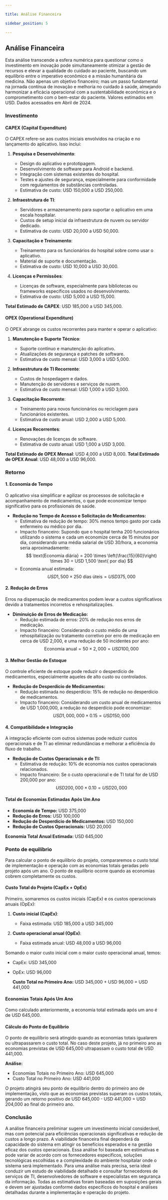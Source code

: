 ```yaml
---

title: Análise Financeira

sidebar_position: 5

---
```


## Análise Financeira

Esta análise transcende a esfera numérica para questionar como o investimento em inovação pode simultaneamente otimizar a gestão de recursos e elevar a qualidade do cuidado ao paciente, buscando um equilíbrio entre o imperativo econômico e a missão humanitária da medicina. Não apenas um objetivo financeiro; mas um passo fundamental na jornada contínua de inovação e melhoria no cuidado à saúde, almejando harmonizar a eficácia operacional com a sustentabilidade econômica e o comprometimento com o bem-estar do paciente.
Valores estimados em USD. Dados acessados em Abril de 2024.

### Investimento

#### CAPEX (Capital Expenditure)

O CAPEX refere-se aos custos iniciais envolvidos na criação e no lançamento do aplicativo. Isso inclui:

1. **Pesquisa e Desenvolvimento**:
   - Design do aplicativo e prototipagem.
   - Desenvolvimento de software para Android e backend.
   - Integração com sistemas existentes do hospital.
   - Testes e ajustes de segurança, especialmente para conformidade com regulamentos de substâncias controladas.
   - Estimativa de custo: USD 150,000 a USD 250,000.

2. **Infraestrutura de TI**:
   - Servidores e armazenamento para suportar o aplicativo em uma escala hospitalar.
   - Custos de setup inicial da infraestrutura de nuvem ou servidor dedicado.
   - Estimativa de custo: USD 20,000 a USD 50,000.

3. **Capacitação e Treinamento**:
   - Treinamento para os funcionários do hospital sobre como usar o aplicativo.
   - Material de suporte e documentação.
   - Estimativa de custo: USD 10,000 a USD 30,000.

4. **Licenças e Permissões**:
   - Licenças de software, especialmente para bibliotecas ou frameworks específicos usados no desenvolvimento.
   - Estimativa de custo: USD 5,000 a USD 15,000.

**Total Estimado de CAPEX**: USD 185,000 a USD 345,000.

#### OPEX (Operational Expenditure)

O OPEX abrange os custos recorrentes para manter e operar o aplicativo:

1. **Manutenção e Suporte Técnico**:
   - Suporte contínuo e manutenção do aplicativo.
   - Atualizações de segurança e patches de software.
   - Estimativa de custo mensal: USD 3,000 a USD 5,000.

2. **Infraestrutura de TI Recorrente**:
   - Custos de hospedagem e dados.
   - Manutenção de servidores e serviços de nuvem.
   - Estimativa de custo mensal: USD 1,000 a USD 3,000.

3. **Capacitação Recorrente**:
   - Treinamento para novos funcionários ou reciclagem para funcionários existentes.
   - Estimativa de custo anual: USD 2,000 a USD 5,000.

4. **Licenças Recorrentes**:
   - Renovações de licenças de software.
   - Estimativa de custo anual: USD 1,000 a USD 3,000.

**Total Estimado de OPEX Mensal**: USD 4,000 a USD 8,000.
**Total Estimado de OPEX Anual**: USD 48,000 a USD 96,000.

### Retorno

#### 1. Economia de Tempo

O aplicativo visa simplificar e agilizar os processos de solicitação e acompanhamento de medicamentos, o que pode economizar tempo significativo para os profissionais de saúde.

- **Redução no Tempo de Acesso e Solicitação de Medicamentos:**
  - Estimativa de redução de tempo: 30% menos tempo gasto por cada enfermeiro ou médico por dia.
  - Impacto financeiro: Supondo que o hospital tenha 200 funcionários utilizando o sistema e cada um economize cerca de 15 minutos por dia, considerando uma média salarial de USD 30/hora, a economia seria aproximadamente:
   $$
    \text{Economia diária} = 200 \times \left(\frac{15}{60}\right) \times 30 = USD 1,500 \text{ por dia}
    $$
  - Economia anual estimada:
   $$
    USD 1,500 \times 250 \text{ dias úteis} = USD 375,000
    $$

#### 2. Redução de Erros

Erros na dispensação de medicamentos podem levar a custos significativos devido a tratamentos incorretos e rehospitalizações.

- **Diminuição de Erros de Medicação:**
  - Redução estimada de erros: 20% de redução nos erros de medicação.
  - Impacto financeiro: Considerando o custo médio de uma rehospitalização ou tratamento corretivo por erro de medicação em cerca de USD 2,000, e uma redução de 50 incidentes por ano:
   $$
    \text{Economia anual} = 50 \times 2,000 = USD 100,000
    $$

#### 3. Melhor Gestão de Estoque

O controle eficiente de estoque pode reduzir o desperdício de medicamentos, especialmente aqueles de alto custo ou controlados.

- **Redução de Desperdício de Medicamentos:**
  - Redução estimada no desperdício: 15% de redução no desperdício de medicamentos.
  - Impacto financeiro: Considerando um custo anual de medicamentos de USD 1,000,000, a redução no desperdício pode economizar:
   $$
    USD 1,000,000 \times 0.15 = USD 150,000
    $$

#### 4. Compatibilidade e Integração

A integração eficiente com outros sistemas pode reduzir custos operacionais e de TI ao eliminar redundâncias e melhorar a eficiência do fluxo de trabalho.

- **Redução de Custos Operacionais e de TI:**
  - Estimativa de redução: 10% de economia nos custos operacionais relacionados.
  - Impacto financeiro: Se o custo operacional e de TI total for de USD 200,000 por ano:
   $$
    USD 200,000 \times 0.10 = USD 20,000
    $$

#### Total de Economias Estimadas Após Um Ano

- **Economia de Tempo:** USD 375,000
- **Redução de Erros:** USD 100,000
- **Redução de Desperdício de Medicamentos:** USD 150,000
- **Redução de Custos Operacionais:** USD 20,000

**Economia Total Anual Estimada:** USD 645,000

### Ponto de equilíbrio

Para calcular o ponto de equilíbrio do projeto, compararemos o custo total de implementação e operação com as economias totais geradas pelo projeto após um ano. O ponto de equilíbrio ocorre quando as economias cobrem completamente os custos.

#### Custo Total do Projeto (CapEx + OpEx)

Primeiro, somaremos os custos iniciais (CapEx) e os custos operacionais anuais (OpEx):

1. **Custo inicial (CapEx)**:
   - Faixa estimada: USD 185,000 a USD 345,000

2. **Custo operacional anual (OpEx)**:
   - Faixa estimada anual: USD 48,000 a USD 96,000

Somando o maior custo inicial com o maior custo operacional anual, temos:

- CapEx: USD 345,000
- OpEx: USD 96,000

   **Custo Total no Primeiro Ano:** USD 345,000 + USD 96,000 = USD 441,000

#### Economias Totais Após Um Ano

Como calculado anteriormente, a economia total estimada após um ano é de USD 645,000.

#### Cálculo do Ponto de Equilíbrio

O ponto de equilíbrio será atingido quando as economias totais igualarem ou ultrapassarem o custo total. No caso deste projeto, já no primeiro ano as economias previstas de USD 645,000 ultrapassam o custo total de USD 441,000.

**Análise:**

- Economias Totais no Primeiro Ano: USD 645,000
- Custo Total no Primeiro Ano: USD 441,000

O projeto atingirá seu ponto de equilíbrio dentro do primeiro ano de implementação, visto que as economias previstas superam os custos totais, gerando um retorno positivo de USD 645,000 - USD 441,000 = USD 204,000 ao final do primeiro ano.

### Conclusão

A análise financeira preliminar sugere um investimento inicial considerável, mas com potencial para eficiências operacionais significativas e redução de custos a longo prazo. A viabilidade financeira final dependerá da capacidade do sistema em atingir os benefícios esperados e na gestão eficaz dos custos operacionais.
Essa análise foi baseada em estimativas e pode variar de acordo com os fornecedores específicos, soluções tecnológicas escolhidas e a complexidade do ambiente hospitalar onde o sistema será implementado. Para uma análise mais precisa, seria ideal conduzir um estudo de viabilidade detalhado e consultar fornecedores de serviços de TI, desenvolvedores de software e especialistas em segurança da informação.
Todas as estimativas foram baseadas em suposições gerais e devem ser ajustadas conforme dados específicos do hospital e análises detalhadas durante a implementação e operação do projeto.


